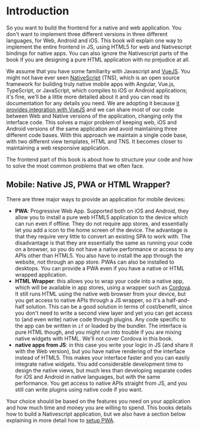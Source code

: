 # Introduction

So you want to build the frontend for a native and web application. You don't want to implement three different versions in three different languages, for Web, Android and iOS. This book will explain one way to implement the entire frontend in JS, using HTML5 for web and Nativescript bindings for native apps. You can also ignore the Nativescript parts of the book if you are designing a pure HTML application with no prejudice at all.

We assume that you have some familiarity with Javascript and [VueJS](https://vuejs.org). You might not have ever seen [NativeScript](https://nativescript.org/) (TNS), which is an open source framework for building truly native mobile apps with Angular, Vue.js, TypeScript, or JavaScript, which compiles to iOS or Android applications; it's fine, we'll be a little more detailed about it and you can read its documentation for any details you need. We are adopting it because [it provides integration with VueJS](https://nativescript-vue.org/) and we can share most of our code between Web and Native versions of the application, changing only the interface code. This solves a major problem of keeping web, iOS and Android versions of the same application and avoid maintaining three different code bases. With this approach we maintain a single code base, with two different view templates, HTML and TNS. It becomes closer to maintaining a web responsive application.

The frontend part of this book is about how to structure your code and how to solve the most common problems that we often face.

## Mobile: Native JS, PWA or HTML Wrapper?

There are three major ways to provide an application for mobile devices:

- **PWA**: Progressive Web App. Supported both on iOS and Android, they allow you to install a pure web HTML5 application to the device which can run even if offline. They do not require app stores, and essentially let you add a icon to the home screen of the device. The advantage is that they require very little to convert an existing SPA to work with. The disadvantage is that they are essentially the same as running your code on a browser, so you do not have a native performance or access to any APIs other than HTML5. You also have to install the app through the website, not through an app store. PWAs can also be installed to desktops. You can provide a PWA even if you have a native or HTML wrapped application.
- **HTML Wrapper**: this allows you to wrap your code into a native app, which will be available in app stores, using a wrapper such as [Cordova](https://cordova.apache.org/). It still runs HTML using the native web browser from your device, but you get access to native APIs through a JS wrapper, so it's a half-and-half solution. This can be a good solution in terms of cost/benefit, since you don't need to write a second view layer and yet you can get access to (and even write) native code through plugins. Any code specific to the app can be written in `if` or loaded by the bundler. The interface is pure HTML though, and you might run into trouble if you are mixing native widgets with HTML. We'll not cover Cordova in this book.
- **native apps from JS**: in this case you write your logic in JS (and share it with the Web version), but you have native rendering of the interface instead of HTML5. This makes your interface faster and you can easily integrate native widgets. You add considerable development time to design the native views, but much less than developing separate codes for iOS and Android in native languages, but with the same performance. You get access to native APIs straight from JS, and you still can write plugins using native code if you want.

Your choice should be based on the features you need on your application and how much time and money you are willing to spend. This books details how to build a Nativescript application, but we also have a section below explaining in more detail how to [setup PWA](#setting-up-pwa).
